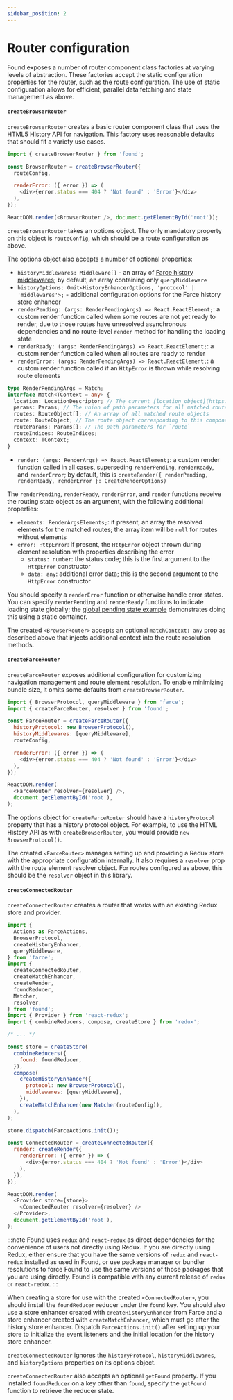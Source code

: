 ```yaml
---
sidebar_position: 2
---
```


# Router configuration

Found exposes a number of router component class factories at varying levels of abstraction. These factories accept the static configuration properties for the router, such as the route configuration. The use of static configuration allows for efficient, parallel data fetching and state management as above.

#### `createBrowserRouter`

`createBrowserRouter` creates a basic router component class that uses the HTML5 History API for navigation. This factory uses reasonable defaults that should fit a variety use cases.

```js
import { createBrowserRouter } from 'found';

const BrowserRouter = createBrowserRouter({
  routeConfig,

  renderError: ({ error }) => (
    <div>{error.status === 404 ? 'Not found' : 'Error'}</div>
  ),
});

ReactDOM.render(<BrowserRouter />, document.getElementById('root'));
```

`createBrowserRouter` takes an options object. The only mandatory property on this object is `routeConfig`, which should be a route configuration as above.

The options object also accepts a number of optional properties:

- `historyMiddlewares: Middleware[]` - an array of [Farce history middlewares](https://github.com/4Catalyzer/farce#middlewares); by default, an array containing only `queryMiddleware`
- `historyOptions: Omit<HistoryEnhancerOptions, 'protocol' | 'middlewares'>;` - additional configuration options for the Farce history store enhancer
- `renderPending: (args: RenderPendingArgs) => React.ReactElement;`: a custom render function called when some routes are not yet ready to render, due to those routes have unresolved asynchronous dependencies and no route-level `render` method for handling the loading state
- `renderReady: (args: RenderPendingArgs) => React.ReactElement;`: a custom render function called when all routes are ready to render
- `renderError: (args: RenderPendingArgs) => React.ReactElement;`: a custom render function called if an `HttpError` is thrown while resolving route elements

```ts title="/types/index.d.ts"
type RenderPendingArgs = Match;
interface Match<TContext = any> {
  location: LocationDescriptor; // The current [location object](https://github.com/4Catalyzer/farce#locations-and-location-descriptors)
  params: Params; // The union of path parameters for all matched routes
  routes: RouteObject[]; // An array of all matched route objects
  route: RouteObject; // The route object corresponding to this component
  routeParams: Params[]; // The path parameters for `route`
  routeIndices: RouteIndices;
  context: TContext;
}
```

- `render: (args: RenderArgs) => React.ReactElement;`: a custom render function called in all cases, superseding `renderPending`, `renderReady`, and `renderError`; by default, this is `createRender({ renderPending, renderReady, renderError }: CreateRenderOptions)`

The `renderPending`, `renderReady`, `renderError`, and `render` functions receive the routing state object as an argument, with the following additional properties:

- `elements: RenderArgsElements;`: if present, an array the resolved elements for the matched routes; the array item will be `null` for routes without elements
- `error: HttpError`: if present, the `HttpError` object thrown during element resolution with properties describing the error
  - `status: number`: the status code; this is the first argument to the `HttpError` constructor
  - `data: any`: additional error data; this is the second argument to the `HttpError` constructor

You should specify a `renderError` function or otherwise handle error states. You can specify `renderPending` and `renderReady` functions to indicate loading state globally; the [global pending state example](https://github.com/4Catalyzer/found/tree/master/examples/global-pending) demonstrates doing this using a static container.

The created `<BrowserRouter>` accepts an optional `matchContext: any` prop as described above that injects additional context into the route resolution methods.

#### `createFarceRouter`

`createFarceRouter` exposes additional configuration for customizing navigation management and route element resolution. To enable minimizing bundle size, it omits some defaults from `createBrowserRouter`.

```js
import { BrowserProtocol, queryMiddleware } from 'farce';
import { createFarceRouter, resolver } from 'found';

const FarceRouter = createFarceRouter({
  historyProtocol: new BrowserProtocol(),
  historyMiddlewares: [queryMiddleware],
  routeConfig,

  renderError: ({ error }) => (
    <div>{error.status === 404 ? 'Not found' : 'Error'}</div>
  ),
});

ReactDOM.render(
  <FarceRouter resolver={resolver} />,
  document.getElementById('root'),
);
```

The options object for `createFarceRouter` should have a `historyProtocol` property that has a history protocol object. For example, to use the HTML History API as with `createBrowserRouter`, you would provide `new BrowserProtocol()`.

The created `<FarceRouter>` manages setting up and providing a Redux store with the appropriate configuration internally. It also requires a `resolver` prop with the route element resolver object. For routes configured as above, this should be the `resolver` object in this library.

#### `createConnectedRouter`

`createConnectedRouter` creates a router that works with an existing Redux store and provider.

```js
import {
  Actions as FarceActions,
  BrowserProtocol,
  createHistoryEnhancer,
  queryMiddleware,
} from 'farce';
import {
  createConnectedRouter,
  createMatchEnhancer,
  createRender,
  foundReducer,
  Matcher,
  resolver,
} from 'found';
import { Provider } from 'react-redux';
import { combineReducers, compose, createStore } from 'redux';

/* ... */

const store = createStore(
  combineReducers({
    found: foundReducer,
  }),
  compose(
    createHistoryEnhancer({
      protocol: new BrowserProtocol(),
      middlewares: [queryMiddleware],
    }),
    createMatchEnhancer(new Matcher(routeConfig)),
  ),
);

store.dispatch(FarceActions.init());

const ConnectedRouter = createConnectedRouter({
  render: createRender({
    renderError: ({ error }) => (
      <div>{error.status === 404 ? 'Not found' : 'Error'}</div>
    ),
  }),
});

ReactDOM.render(
  <Provider store={store}>
    <ConnectedRouter resolver={resolver} />
  </Provider>,
  document.getElementById('root'),
);
```

:::note
Found uses `redux` and `react-redux` as direct dependencies for the convenience of users not directly using Redux. If you are directly using Redux, either ensure that you have the same versions of `redux` and `react-redux` installed as used in Found, or use package manager or bundler resolutions to force Found to use the same versions of those packages that you are using directly. Found is compatible with any current release of `redux` or `react-redux`.
:::

When creating a store for use with the created `<ConnectedRouter>`, you should install the `foundReducer` reducer under the `found` key. You should also use a store enhancer created with `createHistoryEnhancer` from Farce and a store enhancer created with `createMatchEnhancer`, which must go after the history store enhancer. Dispatch `FarceActions.init()` after setting up your store to initialize the event listeners and the initial location for the history store enhancer.

`createConnectedRouter` ignores the `historyProtocol`, `historyMiddlewares`, and `historyOptions` properties on its options object.

`createConnectedRouter` also accepts an optional `getFound` property. If you installed `foundReducer` on a key other than `found`, specify the `getFound` function to retrieve the reducer state.
